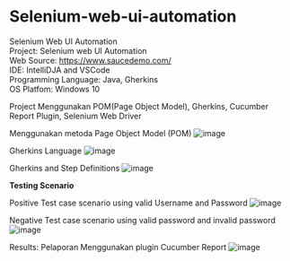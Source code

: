 # Selenium-web-ui-automation
Selenium Web UI Automation <br />
Project: Selenium web UI Automation <br />
Web Source: https://www.saucedemo.com/ <br />
IDE: IntelliDJA and VSCode <br />
Programming Language: Java, Gherkins <br />
OS Platfom: Windows 10 <br />

Project Menggunakan POM(Page Object Model), Gherkins, Cucumber Report Plugin, Selenium Web Driver

Menggunakan metoda Page Object Model (POM)
![image](https://github.com/user-attachments/assets/f495294a-6fd0-448c-a81b-98750f69ed16)

Gherkins Language
![image](https://github.com/user-attachments/assets/c48dd9b6-97a5-4ae1-b25b-8482ceb37d5b)

Gherkins and Step Definitions
![image](https://github.com/user-attachments/assets/f75eeb52-8888-4afb-80fe-efc6562688c7)

**Testing Scenario**

Positive Test case scenario using valid Username and Password
![image](https://github.com/user-attachments/assets/d6527c12-9732-4d1a-bc97-4de88f0d63f0)

Negative Test case scenario using valid password and invalid password
![image](https://github.com/user-attachments/assets/1818503a-d49c-447d-84a2-f962f47d8d70)

Results: Pelaporan Menggunakan plugin Cucumber Report
![image](https://github.com/user-attachments/assets/53588925-082e-4306-8ee9-ee4a614a89cb)

